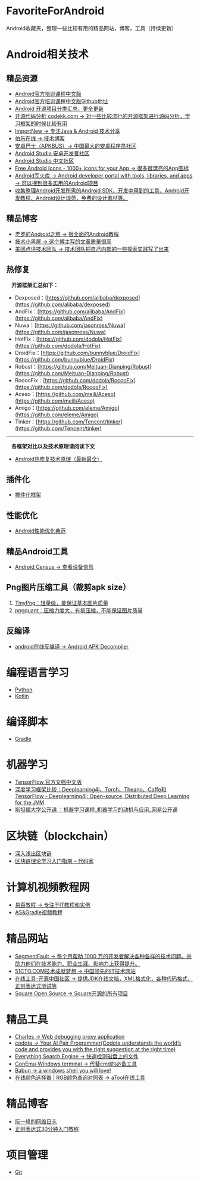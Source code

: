 # FavoriteForAndroid
Android收藏夹，整理一些比较有用的精品网站，博客，工具（持续更新）

# Android相关技术
## 精品资源
- [Android官方培训课程中文版](http://hukai.me/android-training-course-in-chinese/index.html)
- [Android官方培训课程中文版Github地址](https://github.com/PopFisher/android-training-course-in-chinese)
- [Android 开源项目分类汇总，更全更新](https://github.com/PopFisher/android-open-project)
- [开源代码分析 codekk.com -> 对一些比较流行的开源框架进行源码分析，学习框架的时候比较有用](http://p.codekk.com/)
- [ImportNew -> 专注Java & Android 技术分享](http://www.importnew.com/)
- [伯乐在线 -> 技术博客](http://blog.jobbole.com/category/android/)
- [安卓巴士（APKBUS）-> 中国最大的安卓程序员社区](http://www.apkbus.com/)
- [Android Studio 安卓开发者社区](http://ask.android-studio.org/?/explore/)
- [Android Studio 中文社区](http://www.android-studio.org/)
- [Free Android Icons - 1000+ icons for your App -> 很多很漂亮的App图标](http://www.icons4android.com/)
- [Android军火库 -> Android developer portal with tools, libraries, and apps -> 可以搜到很多实用的Android项目](https://android-arsenal.com/)
- [收集整理Android开发所需的Android SDK、开发中用到的工具、Android开发教程、Android设计规范，免费的设计素材等。](https://github.com/inferjay/AndroidDevTools)
## 精品博客
- [老罗的Android之旅 -> 很全面的Android教程](http://blog.csdn.net/luoshengyang?viewmode=contents)
- [技术小黑屋 -> 这个博主写的文章质量很高](http://droidyue.com/)
- [美团点评技术团队 -> 技术团队把自己内部的一些探索实践写了出来](https://tech.meituan.com/)

## 热修复
&emsp;**开源框架汇总如下：**

- Dexposed：[https://github.com/alibaba/dexposed](https://github.com/alibaba/dexposed)
- AndFix：[https://github.com/alibaba/AndFix](https://github.com/alibaba/AndFix)
- Nuwa：[https://github.com/jasonross/Nuwa](https://github.com/jasonross/Nuwa)
- HotFix：[https://github.com/dodola/HotFix](https://github.com/dodola/HotFix)
- DroidFix：[https://github.com/bunnyblue/DroidFix](https://github.com/bunnyblue/DroidFix)
- Robust：[https://github.com/Meituan-Dianping/Robust](https://github.com/Meituan-Dianping/Robust)
- RocooFix：[https://github.com/dodola/RocooFix](https://github.com/dodola/RocooFix)
- Aceso：[https://github.com/meili/Aceso](https://github.com/meili/Aceso)
- Amigo：[https://github.com/eleme/Amigo](https://github.com/eleme/Amigo)
- Tinker：[https://github.com/Tencent/tinker](https://github.com/Tencent/tinker)

----------
&emsp;**各框架对比以及技术原理请阅读下文**

- [Android热修复技术原理（最新最全）](https://github.com/PopFisher/FavoriteForAndroid/blob/master/Android%E7%83%AD%E4%BF%AE%E5%A4%8D%E6%8A%80%E6%9C%AF%E5%8E%9F%E7%90%86%EF%BC%88%E6%9C%80%E6%96%B0%E6%9C%80%E5%85%A8%EF%BC%89.md)

## 插件化
- [插件化框架](https://github.com/PopFisher/FavoriteForAndroid/blob/master/Plugin.md)

## 性能优化
- [Android性能优化典范](http://hukai.me/)

## 精品Android工具
- [Android Census -> 查看设备信息](https://census.tsyrklevich.net/devices)

## Png图片压缩工具（裁剪apk size）
1. [TinyPng：轻量级，能保证基本图片质量](https://tinypng.com/ "TinyPng")
2. [pngquant：压缩力度大，有损压缩，不能保证图片质量](https://pngquant.org/ "pngquant")

## 反编译
- [android在线反编译 -> Android APK Decompiler](http://www.decompileandroid.com/)

# 编程语言学习
- [Python](https://github.com/PopFisher/FavoriteForAndroid/blob/master/Python.md)
- [Kotlin](https://github.com/PopFisher/FavoriteForAndroid/blob/master/Kotlin.md)

# 编译脚本
- [Gradle](https://github.com/PopFisher/FavoriteForAndroid/blob/master/Gradle.md)

# 机器学习
- [TensorFlow 官方文档中文版](http://tensorfly.cn/tfdoc/get_started/introduction.html)
- [深度学习框架比较：Deeplearning4j、Torch、Theano、Caffe和TensorFlow - Deeplearning4j: Open-source, Distributed Deep Learning for the JVM](https://deeplearning4j.org/cn/zh-compare-dl4j-torch7-pylearn)
- [斯坦福大学公开课 ：机器学习课程_机器学习的动机与应用_网易公开课](http://open.163.com/movie/2008/1/M/C/M6SGF6VB4_M6SGHFBMC.html)

# 区块链（blockchain）
- [深入浅出区块链](https://learnblockchain.cn/)
- [区块链理论学习入门指南 – 代码家](https://daimajia.com/2017/08/24/how-to-start-blockchain-learning)

# 计算机视频教程网
- [易百教程 -> 专注于IT教程和实例](http://www.yiibai.com/)
- [AS&Gradle视频教程](http://ask.android-studio.org/?/explore/category-video)

# 精品网站
- [SegmentFault -> 每个月帮助 1000 万的开发者解决各种各样的技术问题。并助力他们在技术能力、职业生涯、影响力上获得提升。](https://segmentfault.com/)
- [51CTO.COM技术成就梦想 -> 中国领先的IT技术网站](http://www.51cto.com/)
- [在线工具-开源中国社区 -> 提供JDK在线文档，XML格式化，各种代码格式，正则表达式测试等](http://tool.oschina.net/)
- [Square Open Source -> Square开源的所有项目](http://square.github.io/)

# 精品工具
- [Charles -> Web debugging proxy application](https://www.charlesproxy.com/)
- [codota -> Your AI Pair Programmer(Codota understands the world’s code and provides you with the right suggestion at the right time)](https://www.codota.com/)
- [Everything Search Engine -> 快速检测磁盘上的文件](http://www.voidtools.com/)
- [ConEmu-Windows terminal -> 代替cmd的必备工具](https://conemu.github.io/)
- [Babun -> a windows shell you will love!](http://babun.github.io/)
- [在线颜色选择器 | RGB颜色查询对照表 -> aTool在线工具](http://www.atool.org/colorpicker.php)

# 精品博客
- [阮一峰的网络日志](http://www.ruanyifeng.com/blog/)
- [正则表达式30分钟入门教程](http://deerchao.net/tutorials/regex/regex.htm)

# 项目管理
- [Git](https://github.com/PopFisher/FavoriteForAndroid/blob/master/Git.md)
